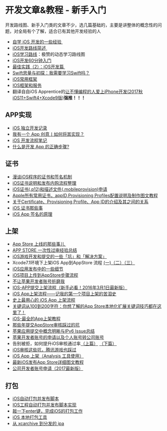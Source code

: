 # 开发文章&教程 - 新手入门
开发路线图、新手入门类的文章不少，选几篇基础的，主要是讲整体的概念性的问题，对全局有个了解，适合已有其他开发经验的人
- [自学 iOS 开发的一些经验 ][1]
- [iOS开发路线简述 ][2]
- [iOS学习路线][3]：极赞的动态学习路线图
- [iOS开发60分钟入门][4]
- [最佳实践（2）：iOS开发篇 ][5]
- [Swift思量与初探：我需要学习Swift吗？][6]
- [iOS常用框架][7]
- [IOS框架和服务][8]
- 翻译自自iOS Apprentice的[让不懂编程的人爱上iPhone开发(2017秋iOS11+Swift4+Xcode9版)][9]**强推！！！**

## APP实现
- [iOS 独立开发记录][10]
- [我有一个 App 创意丨如何将其实现？][11]
- [iOS 开发流程笔记][12]
- [什么是开发 App 的正确步骤?][13]

## 证书
- [漫谈iOS程序的证书和签名机制][14]
- [iOS证书说明和发布内购流程整理][15]
- [iOS证书(.p12)和描述文件(.mobileprovision)申请][16]
- [Apple所有常用证书，appID,Provisioning Profiles配置说明及制作图文教程][17]
- [关于Certificate、Provisioning Profile、App ID的介绍及其之间的关系][18]
- [iOS 证书那些事][19]
- [iOS App 签名的原理][20]

## 上架
- [App Store 上线的那些事儿 ][21]
- [APP STORE 一次性过审经验总结][22]
- [iOS游戏开发和提交的一些「坑」和「解决方案」][23]
- Xcode7.1环境下上架iOS App到AppStore 流程 [(一)][24][（二）][25][（三）][26]
- [iOS应用发布中的一些细节][27]
- [iOS项目上传到AppStore步骤流程][28]
- [不让苹果开发者账号折磨我][29]
- [IOS-APP提交上架流程（新手必看！2016年3月1日最新版）][30]
- [iOS App上架流程——记我的第一个项目上架的苦泪史][31]
- [史上最用心的 iOS App 上架流程][32]
- [关键词从100到200字符：你想了解的App Store本地化扩展关键词技巧都在这里了！][33]
- [iOS-最全的App上架教程][34]
- [那些年提交AppStore审核踩过的坑][35]
- [苹果应用提交中概念明晰与IPv6 Issue总结][36]
- [苹果开发者账号的申请以及个人账号转公司账号][37]
- 告别被拒，如何提升iOS审核通过率[（上篇）][38] [（下篇）][39]
- [iOS审核这些坑，腾讯游戏也踩过][40]
- [iOS App 上架（Analysis 工具使用）][41]
- [最新iOS发布App Store详细图文教程][42]
- [公司开发者账号申请（2017最新版）][43]

## 打包
- [iOS自动打包并发布脚本][44]
- [IOS工程自动打包并发布脚本实现][45]
- [敲一下enter键，完成iOS的打包工作][46]
- [iOS 本地打包工具][47]
- [从 xcarchive 到分发的 ipa][48]

[1]:	http://limboy.me/ios/2014/12/31/learning-ios.html
[2]:	http://www.coderyi.com/archives/397
[3]:	http://ios.skyfox.org/route.html
[4]:	http://blog.csdn.net/a451493485/article/details/9364867
[5]:	http://ios.jobbole.com/81830/
[6]:	https://segmentfault.com/a/1190000004483254 "Swift思量与初探：我需要学习Swift吗？"
[7]:	http://www.jianshu.com/p/e7fc525f342d
[8]:	http://www.cnblogs.com/jgCho/p/4960048.html "IOS框架和服务"
[9]:	https://zhuanlan.zhihu.com/kidscoding?topic=iOS%20%E5%BC%80%E5%8F%91%E5%85%A5%E9%97%A8
[10]:	http://azureyu.com/iOSDevRecord.html
[11]:	https://zhuanlan.zhihu.com/fenzo
[12]:	https://github.com/leecade/ios-dev-flow
[13]:	http://www.jianshu.com/p/4ef3d3737661
[14]:	http://www.pchou.info/ios/2015/12/14/ios-certification-and-code-sign.html "漫谈iOS程序的证书和签名机制"
[15]:	https://zilaiyedaren.github.io/blog/iOS%E8%AF%81%E4%B9%A6%E8%AF%B4%E6%98%8E%E5%92%8C%E5%8F%91%E5%B8%83%E5%86%85%E8%B4%AD%E6%B5%81%E7%A8%8B%E6%95%B4%E7%90%86/ "iOS证书说明和发布内购流程整理"
[16]:	https://zilaiyedaren.github.io/blog/iOS%E8%AF%81%E4%B9%A6(.p12)%E5%92%8C%E6%8F%8F%E8%BF%B0%E6%96%87%E4%BB%B6(.mobileprovision)%E7%94%B3%E8%AF%B7/ "iOS证书(.p12)和描述文件(.mobileprovision)申请"
[17]:	https://zilaiyedaren.github.io/blog/Apple%E6%89%80%E6%9C%89%E5%B8%B8%E7%94%A8%E8%AF%81%E4%B9%A6%EF%BC%8CappID,Provisioning%20Profiles%E9%85%8D%E7%BD%AE%E8%AF%B4%E6%98%8E%E5%8F%8A%E5%88%B6%E4%BD%9C%E5%9B%BE%E6%96%87%E6%95%99%E7%A8%8B/ "Apple所有常用证书，appID,Provisioning Profiles配置说明及制作图文教程"
[18]:	https://zilaiyedaren.github.io/blog/%E5%85%B3%E4%BA%8ECertificate%E3%80%81Provisioning%20Profile%E3%80%81App%20ID%E7%9A%84%E4%BB%8B%E7%BB%8D%E5%8F%8A%E5%85%B6%E4%B9%8B%E9%97%B4%E7%9A%84%E5%85%B3%E7%B3%BB/ "关于Certificate、Provisioning Profile、App ID的介绍及其之间的关系"
[19]:	http://www.cnblogs.com/wangyang1213/p/5209119.html "iOS 证书那些事"
[20]:	http://blog.cnbang.net/tech/3386/ "iOS App 签名的原理"
[21]:	http://wiki.jikexueyuan.com/project/app-store-refused/
[22]:	http://pmjane.com/post/app-store-ci-xing-guo-shen-jing-yan-zong-jie
[23]:	http://wuzhiwei.net/ios_dev_trap_and_solution/ "iOS游戏开发和提交的一些「坑」和「解决方案」"
[24]:	http://www.cnblogs.com/ChinaKingKong/p/4957682.html "Xcode7.1环境下上架iOS App到AppStore 流程 (Part 一)"
[25]:	http://www.cnblogs.com/ChinaKingKong/p/4964549.html
[26]:	http://www.cnblogs.com/ChinaKingKong/p/4964745.html
[27]:	http://www.cnblogs.com/daiweilai/p/4974394.html "iOS应用发布中的一些细节"
[28]:	http://www.cnblogs.com/jgCho/p/5089481.html "iOS项目上传到AppStore步骤流程"
[29]:	http://www.jianshu.com/p/cb6c5f1c972b "不让苹果开发者账号折磨我"
[30]:	http://www.cnblogs.com/BK-12345/p/5232633.html "IOS-APP提交上架流程（新手必看！2016年3月1日最新版）"
[31]:	http://blog.treney.com/index.php/archives/ToAppStore.html
[32]:	http://ios.jobbole.com/84643/
[33]:	http://www.gupowang.com/app/4226.html
[34]:	http://www.jianshu.com/p/cea762105f7c "iOS-最全的App上架教程"
[35]:	http://www.jianshu.com/p/610f8c1938d2 "那些年提交AppStore审核踩过的坑"
[36]:	https://segmentfault.com/a/1190000006718251 "苹果应用提交中概念明晰与IPv6 Issue总结"
[37]:	http://www.cnblogs.com/zhanggui/p/6412659.html "苹果开发者账号的申请以及个人账号转公司账号"
[38]:	http://wetest.qq.com/lab/view/279.html?from=content_lab "《告别被拒，如何提升iOS审核通过率（上篇）》"
[39]:	http://wetest.qq.com/lab/view/282.html
[40]:	http://wetest.qq.com/lab/view/243.html
[41]:	http://charsdavy.github.io/2016/11/15/apple-app-release-analysis/
[42]:	http://www.cocoachina.com/apple/20170627/19621.html
[43]:	http://www.jianshu.com/p/7c98651d3532
[44]:	http://liumh.com/2015/11/25/ios-auto-archive-ipa/ "iOS自动打包并发布脚本"
[45]:	http://blog.nswebfrog.com/2013/02/18/ios-automation/ "IOS工程自动打包并发布脚本实现"
[46]:	http://www.jianshu.com/p/a6cc6d9346ed "敲一下enter键，完成iOS的打包工作"
[47]:	http://stonedu.site/2016/08/17/iOS-%E6%9C%AC%E5%9C%B0%E6%89%93%E5%8C%85%E5%B7%A5%E5%85%B7/ "iOS 本地打包工具"
[48]:	http://www.jianshu.com/p/490441391db6